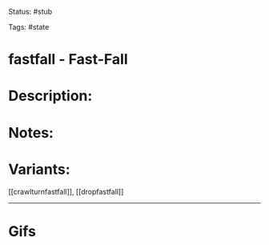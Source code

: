 Status: #stub 

Tags: #state

# fastfall - Fast-Fall
# Description:


# Notes:


# Variants:
[[crawlturnfastfall]], [[dropfastfall]]

___
# Gifs
